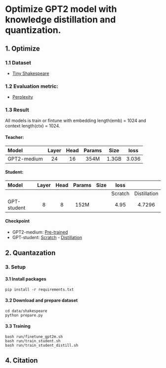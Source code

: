# Optimize GPT2 model with knowledge distillation and quantization.

## 1. Optimize
### 1.1 Dataset
- [Tiny Shakespeare](https://huggingface.co/datasets/tiny_shakespeare)

### 1.2 Evaluation metric:
- [Perplexity](https://huggingface.co/docs/transformers/perplexity)

### 1.3 Result
All models is train or fintune with embedding length(emb) = 1024 and context length(ctx) = 1024.
#### Teacher:

| Model        | Layer | Head | Params | Size  |  loss  |
|:----------   |:----: |:----:| :----: | :---: |  :---: |
| GPT2-medium  |  24   |  16  |  354M  | 1.3GB |  3.036 |


#### Student:
| Model 	  | Layer | Head | Params 	| Size  |  loss   |             |
|:----------  | :----:|:----:|  :----:	| :---: |:-------:|:-----------:|
|       	  |       |      |          |       | Scratch | Distillation|
| GPT-student |   8   |  8   |  152M    |       |   4.95  |   4.7296    |


#### Checkpoint
- GPT2-medium: [Pre-trained](https://drive.google.com/file/d/1y7RYsqrGt7njagHAmGrlA2a6jseGwkGX/view?usp=drive_link)
- GPT-student: [Scratch](https://drive.google.com/file/d/191iLVLmueqbAodR0-prCZERNkpEu658p/view?usp=sharing) - [Distillation]()



## 2. Quantazation


### 3. Setup
#### 3.1 Install packages
```
pip install -r requirements.txt
```
#### 3.2 Download and prepare dataset
```
cd data/shakespeare
python prepare.py
```
#### 3.3 Training
```
bash run/finetune_gpt2m.sh
bash run/train_student.sh
bash run/train_student_distill.sh
```

## 4. Citation




